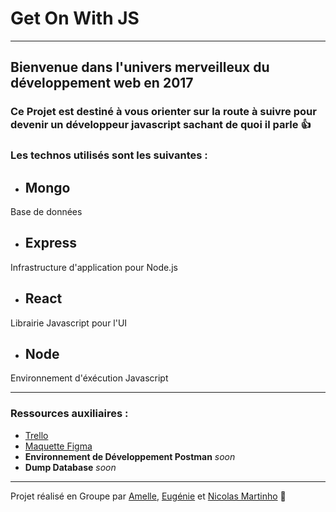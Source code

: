 # Get On With JS

***

## Bienvenue dans l'univers merveilleux du développement web en 2017

### Ce Projet est destiné à vous orienter sur la route à suivre pour devenir un développeur javascript sachant de quoi il parle :+1:


### Les technos utilisés sont les suivantes :
- ## Mongo
Base de données
- ## Express
Infrastructure d'application pour Node.js
- ## React
Librairie Javascript pour l'UI
- ## Node
Environnement d'éxécution Javascript

***

### Ressources auxiliaires :

- [Trello](https://trello.com/b/22xqkGXL/get-on-with-js)
- [Maquette Figma](https://www.figma.com/file/a7M2nAiloTf0mNXivSnAcJFI/Get-On-With-JS?node-id=7%3A2)
- **Environnement de Développement Postman** *soon*
- **Dump Database** *soon*

***

Projet réalisé en Groupe par [Amelle](https://github.com/sweetyume), [Eugénie](https://github.com/Tcheny) et [Nicolas Martinho](https://github.com/NicolasMartinho) :muscle:
